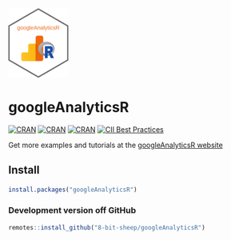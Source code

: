 <img src="https://raw.githubusercontent.com/8-bit-sheep/googleAnalyticsR/master/inst/hexlogo/hex.png" width="120px" />

# googleAnalyticsR

[![CRAN](http://www.r-pkg.org/badges/version/googleAnalyticsR)](https://cran.r-project.org/package=googleAnalyticsR)
[![CRAN](https://cranlogs.r-pkg.org/badges/grand-total/googleAnalyticsR)](https://cranlogs.r-pkg.org/badges/grand-total/googleAnalyticsR)
[![CRAN](https://cranlogs.r-pkg.org/badges/googleAnalyticsR)](https://cranlogs.r-pkg.org/badges/googleAnalyticsR)
[![CII Best Practices](https://bestpractices.coreinfrastructure.org/projects/2025/badge)](https://bestpractices.coreinfrastructure.org/projects/2025)

Get more examples and tutorials at the [googleAnalyticsR website](https://8-bit-sheep.com/googleAnalyticsR/)

## Install

```r
install.packages("googleAnalyticsR")
```

### Development version off GitHub

```r
remotes::install_github("8-bit-sheep/googleAnalyticsR")
```
